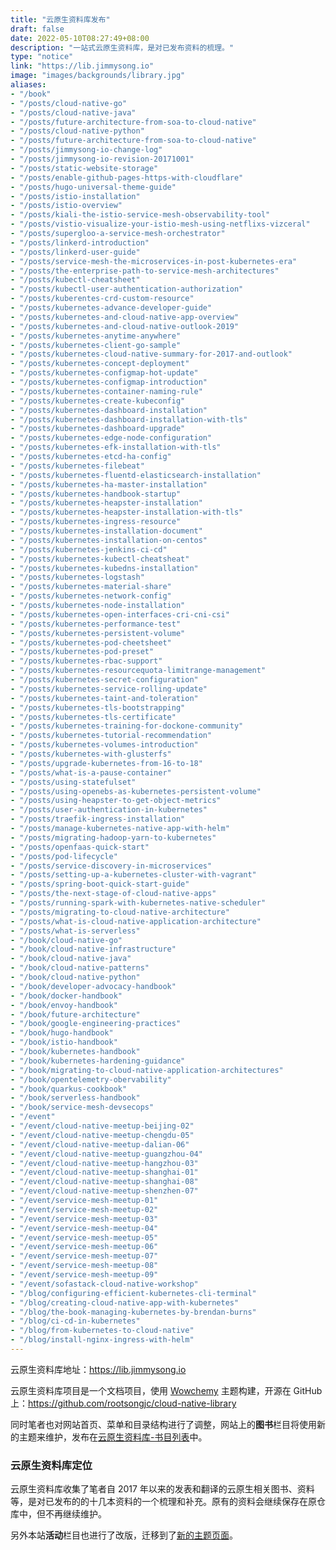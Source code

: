 ```yaml
---
title: "云原生资料库发布"
draft: false
date: 2022-05-10T08:27:49+08:00
description: "一站式云原生资料库，是对已发布资料的梳理。"
type: "notice"
link: "https://lib.jimmysong.io"
image: "images/backgrounds/library.jpg"
aliases:
- "/book"
- "/posts/cloud-native-go"
- "/posts/cloud-native-java"
- "/posts/future-architecture-from-soa-to-cloud-native"
- "/posts/cloud-native-python"
- "/posts/future-architecture-from-soa-to-cloud-native"
- "/posts/jimmysong-io-change-log"
- "/posts/jimmysong-io-revision-20171001"
- "/posts/static-website-storage"
- "/posts/enable-github-pages-https-with-cloudflare"
- "/posts/hugo-universal-theme-guide"
- "/posts/istio-installation"
- "/posts/istio-overview"
- "/posts/kiali-the-istio-service-mesh-observability-tool"
- "/posts/vistio-visualize-your-istio-mesh-using-netflixs-vizceral"
- "/posts/supergloo-a-service-mesh-orchestrator"
- "/posts/linkerd-introduction"
- "/posts/linkerd-user-guide"
- "/posts/service-mesh-the-microservices-in-post-kubernetes-era"
- "/posts/the-enterprise-path-to-service-mesh-architectures"
- "/posts/kubectl-cheatsheet"
- "/posts/kubectl-user-authentication-authorization"
- "/posts/kuberentes-crd-custom-resource"
- "/posts/kubernetes-advance-developer-guide"
- "/posts/kubernetes-and-cloud-native-app-overview"
- "/posts/kubernetes-and-cloud-native-outlook-2019"
- "/posts/kubernetes-anytime-anywhere"
- "/posts/kubernetes-client-go-sample"
- "/posts/kubernetes-cloud-native-summary-for-2017-and-outlook"
- "/posts/kubernetes-concept-deployment"
- "/posts/kubernetes-configmap-hot-update"
- "/posts/kubernetes-configmap-introduction"
- "/posts/kubernetes-container-naming-rule"
- "/posts/kubernetes-create-kubeconfig"
- "/posts/kubernetes-dashboard-installation"
- "/posts/kubernetes-dashboard-installation-with-tls"
- "/posts/kubernetes-dashboard-upgrade"
- "/posts/kubernetes-edge-node-configuration"
- "/posts/kubernetes-efk-installation-with-tls"
- "/posts/kubernetes-etcd-ha-config"
- "/posts/kubernetes-filebeat"
- "/posts/kubernetes-fluentd-elasticsearch-installation"
- "/posts/kubernetes-ha-master-installation"
- "/posts/kubernetes-handbook-startup"
- "/posts/kubernetes-heapster-installation"
- "/posts/kubernetes-heapster-installation-with-tls"
- "/posts/kubernetes-ingress-resource"
- "/posts/kubernetes-installation-document"
- "/posts/kubernetes-installation-on-centos"
- "/posts/kubernetes-jenkins-ci-cd"
- "/posts/kubernetes-kubectl-cheatsheat"
- "/posts/kubernetes-kubedns-installation"
- "/posts/kubernetes-logstash"
- "/posts/kubernetes-material-share"
- "/posts/kubernetes-network-config"
- "/posts/kubernetes-node-installation"
- "/posts/kubernetes-open-interfaces-cri-cni-csi"
- "/posts/kubernetes-performance-test"
- "/posts/kubernetes-persistent-volume"
- "/posts/kubernetes-pod-cheetsheet"
- "/posts/kubernetes-pod-preset"
- "/posts/kubernetes-rbac-support"
- "/posts/kubernetes-resourcequota-limitrange-management"
- "/posts/kubernetes-secret-configuration"
- "/posts/kubernetes-service-rolling-update"
- "/posts/kubernetes-taint-and-toleration"
- "/posts/kubernetes-tls-bootstrapping"
- "/posts/kubernetes-tls-certificate"
- "/posts/kubernetes-training-for-dockone-community"
- "/posts/kubernetes-tutorial-recommendation"
- "/posts/kubernetes-volumes-introduction"
- "/posts/kubernetes-with-glusterfs"
- "/posts/upgrade-kubernetes-from-16-to-18"
- "/posts/what-is-a-pause-container"
- "/posts/using-statefulset"
- "/posts/using-openebs-as-kubernetes-persistent-volume"
- "/posts/using-heapster-to-get-object-metrics"
- "/posts/user-authentication-in-kubernetes"
- "/posts/traefik-ingress-installation"
- "/posts/manage-kubernetes-native-app-with-helm"
- "/posts/migrating-hadoop-yarn-to-kubernetes"
- "/posts/openfaas-quick-start"
- "/posts/pod-lifecycle"
- "/posts/service-discovery-in-microservices"
- "/posts/setting-up-a-kubernetes-cluster-with-vagrant"
- "/posts/spring-boot-quick-start-guide"
- "/posts/the-next-stage-of-cloud-native-apps"
- "/posts/running-spark-with-kubernetes-native-scheduler"
- "/posts/migrating-to-cloud-native-architecture"
- "/posts/what-is-cloud-native-application-architecture"
- "/posts/what-is-serverless"
- "/book/cloud-native-go"
- "/book/cloud-native-infrastructure"
- "/book/cloud-native-java"
- "/book/cloud-native-patterns"
- "/book/cloud-native-python"
- "/book/developer-advocacy-handbook"
- "/book/docker-handbook"
- "/book/envoy-handbook"
- "/book/future-architecture"
- "/book/google-engineering-practices"
- "/book/hugo-handbook"
- "/book/istio-handbook"
- "/book/kubernetes-handbook"
- "/book/kubernetes-hardening-guidance"
- "/book/migrating-to-cloud-native-application-architectures"
- "/book/opentelemetry-obervability"
- "/book/quarkus-cookbook"
- "/book/serverless-handbook"
- "/book/service-mesh-devsecops"
- "/event"
- "/event/cloud-native-meetup-beijing-02"
- "/event/cloud-native-meetup-chengdu-05"
- "/event/cloud-native-meetup-dalian-06"
- "/event/cloud-native-meetup-guangzhou-04"
- "/event/cloud-native-meetup-hangzhou-03"
- "/event/cloud-native-meetup-shanghai-01"
- "/event/cloud-native-meetup-shanghai-08"
- "/event/cloud-native-meetup-shenzhen-07"
- "/event/service-mesh-meetup-01"
- "/event/service-mesh-meetup-02"
- "/event/service-mesh-meetup-03"
- "/event/service-mesh-meetup-04"
- "/event/service-mesh-meetup-05"
- "/event/service-mesh-meetup-06"
- "/event/service-mesh-meetup-07"
- "/event/service-mesh-meetup-08"
- "/event/service-mesh-meetup-09"
- "/event/sofastack-cloud-native-workshop"
- "/blog/configuring-efficient-kubernetes-cli-terminal"
- "/blog/creating-cloud-native-app-with-kubernetes"
- "/blog/the-book-managing-kubernetes-by-brendan-burns"
- "/blog/ci-cd-in-kubernetes"
- "/blog/from-kubernetes-to-cloud-native"
- "/blog/install-nginx-ingress-with-helm"
---
```


云原生资料库地址：<https://lib.jimmysong.io>

云原生资料库项目是一个文档项目，使用 [Wowchemy](https://wowchemy.com) 主题构建，开源在 GitHub 上：<https://github.com/rootsongjc/cloud-native-library>

同时笔者也对网站首页、菜单和目录结构进行了调整，网站上的**图书**栏目将使用新的主题来维护，发布在[云原生资料库-书目列表](https://lib.jimmysong.io/#books)中。

### 云原生资料库定位

云原生资料库收集了笔者自 2017 年以来的发表和翻译的云原生相关图书、资料等，是对已发布的的十几本资料的一个梳理和补充。原有的资料会继续保存在原仓库中，但不再继续维护。

另外本站**活动**栏目也进行了改版，迁移到了[新的主题页面](https://lib.jimmysong.io/event/)。
